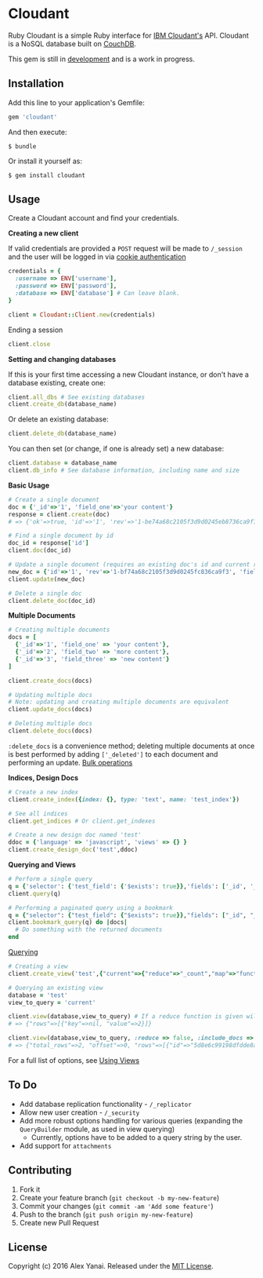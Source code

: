 # Cloudant

Ruby Cloudant is a simple Ruby interface for [IBM Cloudant's](https://cloudant.com/) API. Cloudant is a NoSQL database built on [CouchDB](http://couchdb.apache.org/).

This gem is still in [development](##Contributing) and is a work in progress. 

## Installation

Add this line to your application's Gemfile:

```ruby
gem 'cloudant'
```

And then execute:

    $ bundle

Or install it yourself as:

    $ gem install cloudant

## Usage
Create a Cloudant account and find your credentials.

**Creating a new client**

If valid credentials are provided a `POST` request will be made to `/_session` and the user will be logged in via [cookie authentication](https://docs.cloudant.com/authentication.html#cookie-authentication)
```ruby
credentials = {
  :username => ENV['username'],
  :password => ENV['password'],
  :database => ENV['database'] # Can leave blank.
}

client = Cloudant::Client.new(credentials)
```

Ending a session
```ruby
client.close
```

**Setting and changing databases**

If this is your first time accessing a new Cloudant instance, or don't have a database existing, create one:
```ruby
client.all_dbs # See existing databases
client.create_db(database_name)
```

Or delete an existing database:

```ruby
client.delete_db(database_name)
```

You can then set (or change, if one is already set) a new database:
```ruby
client.database = database_name
client.db_info # See database information, including name and size
```

**Basic Usage**
```ruby
# Create a single document
doc = {'_id'=>'1', 'field_one'=>'your content'}
response = client.create(doc)
# => {'ok'=>true, 'id'=>'1', 'rev'=>'1-be74a68c2105f3d9d0245eb8736ca9f1'}

# Find a single document by id
doc_id = response['id']
client.doc(doc_id)

# Update a single document (requires an existing doc's id and current rev)
new_doc = {'id'=>'1', 'rev'=>'1-bf74a68c2105f3d9d0245fc836ca9f3', 'field_two'=>'more content'}
client.update(new_doc)

# Delete a single doc
client.delete_doc(doc_id)
```

**Multiple Documents**
```ruby
# Creating multiple documents
docs = [
  {'_id'=>'1', 'field_one' => 'your content'}, 
  {'_id'=>'2', 'field_two' => 'more content'},
  {'_id'=>'3', 'field_three' => 'new content'}
]

client.create_docs(docs)

# Updating multiple docs
# Note: updating and creating multiple documents are equivalent
client.update_docs(docs)

# Deleting multiple docs
client.delete_docs(docs)
```
`:delete_docs` is a convenience method; deleting multiple documents at once is best performed by adding `['_deleted']` to each document and performing an update. [Bulk operations](https://docs.cloudant.com/document.html#bulk-operations)

**Indices, Design Docs**
```ruby
# Create a new index
client.create_index({index: {}, type: 'text', name: 'test_index'})

# See all indices
client.get_indices # Or client.get_indexes

# Create a new design doc named 'test'
ddoc = {'language' => 'javascript', 'views' => {} }
client.create_design_doc('test',ddoc)
```

**Querying and Views**
```ruby
# Perform a single query
q = {'selector': {'test_field': {'$exists': true}},'fields': ['_id', '_rev'],'limit': 1,'skip': 0}
client.query(q)

# Performing a paginated query using a bookmark
q = {"selector": {"test_field": {"$exists": true}},"fields": ["_id", "_rev"],"limit": 1,"skip": 0}
client.bookmark_query(q) do |docs| 
  # Do something with the returned documents
end
```

[Querying](https://docs.cloudant.com/cloudant_query.html#finding-documents-using-an-index)

```ruby
# Creating a view
client.create_view('test',{"current"=>{"reduce"=>"_count","map"=>"function (doc) {\n  if (doc.status === \"name\") {\n    emit(doc._id,1);\n  }\n}"}})

# Querying an existing view
database = 'test'
view_to_query = 'current'

client.view(database,view_to_query) # If a reduce function is given will return a 'rows' array with a single record, the value of the reduce
# => {"rows"=>[{"key"=>nil, "value"=>2}]} 

client.view(database,view_to_query, :reduce => false, :include_docs => true)
# => {"total_rows"=>2, "offset"=>0, "rows"=>[{"id"=>"5d8e6c99198dfdde8accd8e019ba052", "key"=>"5d8e6c99198dfdde8accd8e019ba052", "value"=>1, "doc"=>{"_id"=>"5d8e6c99198dfdde8accd8e019ba052", "_rev"=>"1-7ebdb5b82e1cc4eaf2e27a711e9857c6", "a"=>10, "b"=>92, "c"=>31}}, {"id"=>"5d8e6c99898dcdd08accd8e019badab", "key"=>"5d8e6c99898dcdd0daccd8e019badab", "value"=>1, "doc"=>{"_id"=>"5d8e6c99898dcdd8daccd8e019badab", "_rev"=>"1-d36298f4391da575df61e170af2efa34", "b"=>12, "c"=>33}}]}
```

For a full list of options, see [Using Views](https://docs.cloudant.com/creating_views.html#using-views)

## To Do
- Add database replication functionality - `/_replicator`
- Allow new user creation - `/_security`
- Add more robust options handling for various queries (expanding the `QueryBuilder` module, as used in view querying)
    -   Currently, options have to be added to a query string by the user.
- Add support for `attachments`   


## Contributing

1. Fork it
2. Create your feature branch (`git checkout -b my-new-feature`)
3. Commit your changes (`git commit -am 'Add some feature'`)
4. Push to the branch (`git push origin my-new-feature`)
5. Create new Pull Request

## License

Copyright (c) 2016 Alex Yanai. Released under the [MIT License](http://opensource.org/licenses/MIT).